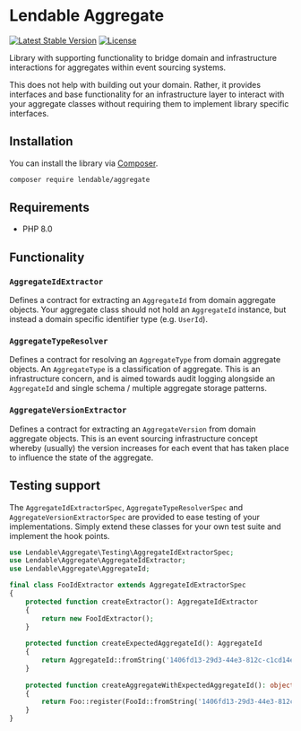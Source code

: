 Lendable Aggregate
====================

[![Latest Stable Version](https://poser.pugx.org/lendable/aggregate/v/stable)](https://packagist.org/packages/lendable/aggregate)
[![License](https://poser.pugx.org/lendable/aggregate/license)](https://packagist.org/packages/lendable/aggregate)

Library with supporting functionality to bridge domain and infrastructure interactions for aggregates within event sourcing systems.

This does not help with building out your domain. Rather, it provides interfaces and base functionality for an infrastructure layer to interact with your
aggregate classes without requiring them to implement library specific interfaces.

## Installation

You can install the library via [Composer](https://getcomposer.org/).

```bash
composer require lendable/aggregate
```

## Requirements

* PHP 8.0

## Functionality

### `AggregateIdExtractor`

Defines a contract for extracting an `AggregateId` from domain aggregate objects. Your aggregate class should not hold an `AggregateId` instance, but instead a
domain specific identifier type (e.g. `UserId`).

### `AggregateTypeResolver`

Defines a contract for resolving an `AggregateType` from domain aggregate objects. An `AggregateType` is a classification of aggregate. This is an
infrastructure concern, and is aimed towards audit logging alongside an `AggregateId` and single schema / multiple aggregate storage patterns.

### `AggregateVersionExtractor`

Defines a contract for extracting an `AggregateVersion` from domain aggregate objects. This is an event sourcing infrastructure concept whereby (usually) the
version increases for each event that has taken place to influence the state of the aggregate.

## Testing support

The `AggregateIdExtractorSpec`, `AggregateTypeResolverSpec` and `AggregateVersionExtractorSpec` are provided to ease testing of your implementations. Simply
extend these classes for your own test suite and implement the hook points.

```php
use Lendable\Aggregate\Testing\AggregateIdExtractorSpec;
use Lendable\Aggregate\AggregateIdExtractor;
use Lendable\Aggregate\AggregateId;

final class FooIdExtractor extends AggregateIdExtractorSpec 
{
    protected function createExtractor(): AggregateIdExtractor
    {
        return new FooIdExtractor();
    }
    
    protected function createExpectedAggregateId(): AggregateId
    {
        return AggregateId::fromString('1406fd13-29d3-44e3-812c-c1cd14e12b38');
    }
    
    protected function createAggregateWithExpectedAggregateId(): object
    {
        return Foo::register(FooId::fromString('1406fd13-29d3-44e3-812c-c1cd14e12b38'));
    }
}
```
